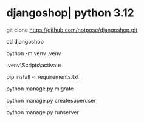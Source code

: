 # djangoshop| python 3.12
git clone https://github.com/notpose/djangoshop.git

cd djangoshop

python -m venv .venv

.venv\Scripts\activate

pip install -r requirements.txt

python manage.py migrate

python manage.py createsuperuser

python manage.py runserver
